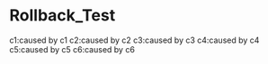 # Rollback_Test

c1:caused by c1
c2:caused by c2
c3:caused by c3
c4:caused by c4
c5:caused by c5
c6:caused by c6
